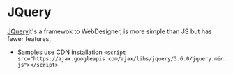 # JQuery

[JQuery](https://jquery.com/)it's a framewok to WebDesigner, is more simple than JS but has fewer features. 
- Samples use CDN installation `<script src="https://ajax.googleapis.com/ajax/libs/jquery/3.6.0/jquery.min.js"></script>`
